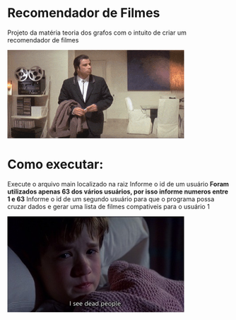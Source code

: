 # Recomendador de Filmes
 Projeto da matéria teoria dos grafos com o intuito de criar um recomendador de filmes

![](/src/gif.gif)

# Como executar:
Execute o arquivo main localizado na raiz
Informe o id de um usuário
**Foram utilizados apenas 63 dos vários usuários, por isso informe numeros entre 1 e 63**
Informe o id de um segundo usuário para que o programa possa cruzar dados e gerar uma lista de filmes compativeis para o usuário 1

![](/src/1.jpg)